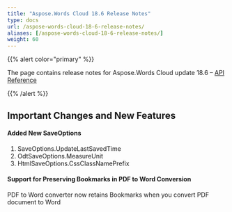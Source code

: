 ```yaml
---
title: "Aspose.Words Cloud 18.6 Release Notes"
type: docs
url: /aspose-words-cloud-18-6-release-notes/
aliases: [/aspose-words-cloud-18-6-release-notes/]
weight: 60
---
```


{{% alert color="primary" %}} 

The page contains release notes for Aspose.Words Cloud update 18.6 – [API Reference](https://apireference.aspose.cloud/words/)

{{% /alert %}} 
## Important Changes and New Features
#### Added New SaveOptions
1. SaveOptions.UpdateLastSavedTime
1. OdtSaveOptions.MeasureUnit
1. HtmlSaveOptions.CssClassNamePrefix
#### Support for Preserving Bookmarks in PDF to Word Conversion
PDF to Word converter now retains Bookmarks when you convert PDF document to Word


